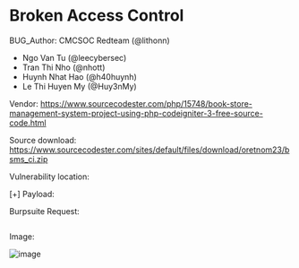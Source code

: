 # Broken Access Control

BUG_Author: CMCSOC Redteam (@lithonn)

- Ngo Van Tu (@leecybersec)
- Tran Thi Nho (@nhott)
- Huynh Nhat Hao (@h40huynh)
- Le Thi Huyen My (@Huy3nMy)

Vendor: https://www.sourcecodester.com/php/15748/book-store-management-system-project-using-php-codeigniter-3-free-source-code.html

Source download: https://www.sourcecodester.com/sites/default/files/download/oretnom23/bsms_ci.zip

Vulnerability location:

[+] Payload:

Burpsuite Request:

``` txt

```

Image:

![image](link)